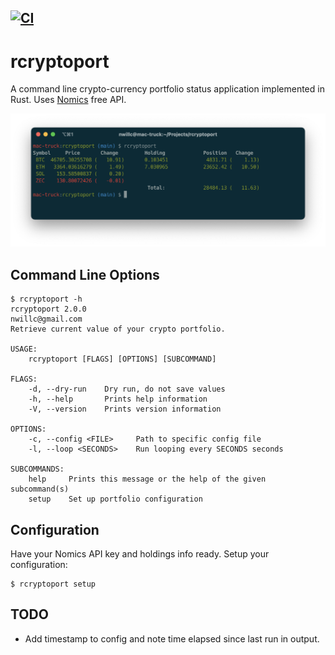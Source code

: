 [![CI](https://github.com/nwillc/rcryptoport/actions/workflows/CI.yml/badge.svg)](https://github.com/nwillc/rcryptoport/actions/workflows/CI.yml)
---
# rcryptoport

A command line crypto-currency portfolio status application implemented in Rust. Uses [Nomics](https://p.nomics.com/cryptocurrency-bitcoin-api) free API.

![Screen Shot](./screen_shot.png)

## Command Line Options
```shell
$ rcryptoport -h
rcryptoport 2.0.0
nwillc@gmail.com
Retrieve current value of your crypto portfolio.

USAGE:
    rcryptoport [FLAGS] [OPTIONS] [SUBCOMMAND]

FLAGS:
    -d, --dry-run    Dry run, do not save values
    -h, --help       Prints help information
    -V, --version    Prints version information

OPTIONS:
    -c, --config <FILE>     Path to specific config file
    -l, --loop <SECONDS>    Run looping every SECONDS seconds

SUBCOMMANDS:
    help     Prints this message or the help of the given subcommand(s)
    setup    Set up portfolio configuration
```
## Configuration
Have your Nomics API key and holdings info ready. Setup your configuration:

```shell
$ rcryptoport setup
```

## TODO

- Add timestamp to config and note time elapsed since last run in output.
